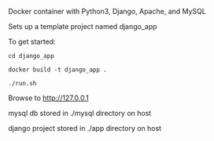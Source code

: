 
Docker container with Python3, Django, Apache, and MySQL

Sets up a template project named django_app

To get started:

`cd django_app`

`docker build -t django_app .`

`./run.sh`


Browse to http://127.0.0.1


mysql db stored in ./mysql directory on host

django project stored in ./app directory on host

